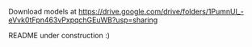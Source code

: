 Download models at https://drive.google.com/drive/folders/1PumnUl_-eVvk0tFpn463vPxpqchGEuWB?usp=sharing

README under construction :)
